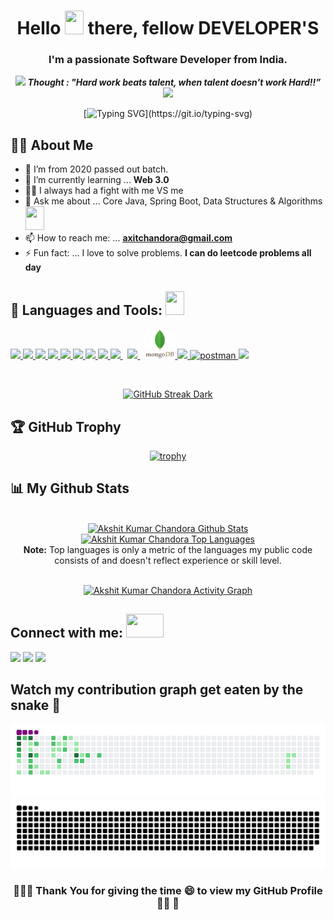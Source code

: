 <!--
**axitchandora/axitchandora** is a ✨ _special_ ✨ repository because its `README.md` (this file) appears on your GitHub profile.

Here are some ideas to get you started:

- 🔭 I’m currently working on ...
- 🌱 I’m currently learning ...
- 👯 I’m looking to collaborate on ...
- 🤔 I’m looking for help with ...
- 💬 Ask me about ...
- 📫 How to reach me: ...
- 😄 Pronouns: ...
- ⚡ Fun fact: ...
-->
<h1 align="center">Hello <img src="https://raw.githubusercontent.com/MartinHeinz/MartinHeinz/master/wave.gif" width="30px" height="38"> there, fellow DEVELOPER'S</h1>
<h3 align="center">I'm a passionate Software Developer from India.</h3>

<p align="center">
<img src="https://media.giphy.com/media/qjqUcgIyRjsl2/giphy.gif" width="50" /> <b><i align="center">Thought : "Hard work beats talent, when talent doesn't work Hard!!”</i></b> <img src="https://media.giphy.com/media/qjqUcgIyRjsl2/giphy.gif" width="50" />
</p>

<div align="center">
  
  [![Typing SVG](https://readme-typing-svg.demolab.com?font=Fira+Code&size=22&pause=1000&center=true&vCenter=true&width=435&lines=Hey!+It's+Akshit+Kumar+Chandora!;I'm+a+Software+Developer.;%E2%9D%A4+Java+LeetCode+Spring+Boot;I+%E2%9D%A4+DSA.)](https://git.io/typing-svg)
  
 </div>
 
 ## 🙋‍♂️ About Me

- 🔭 I’m from 2020 passed out batch.
- 🌱 I’m currently learning ... **Web 3.0**
- 👊🤜 I always had a fight with me VS me
- 💬 Ask me about ... Core Java, Spring Boot, Data Structures & Algorithms <img src="https://media.giphy.com/media/ObNTw8Uzwy6KQ/giphy.gif" width="30px" height="38">
- 📫 How to reach me: ... **axitchandora@gmail.com**
- ⚡ Fun fact: ... I love to solve problems. **I can do leetcode problems all day**

## 🚀 Languages and Tools: <img src = "https://media2.giphy.com/media/QssGEmpkyEOhBCb7e1/giphy.gif?cid=ecf05e47a0n3gi1bfqntqmob8g9aid1oyj2wr3ds3mg700bl&rid=giphy.gif" width = 30px height="38">
<p align="left"> 
    <a href="https://www.java.com" target="_blank"> <img src="https://img.icons8.com/color/48/000000/java-coffee-cup-logo.png"/> </a>
    <a href="https://reactjs.org/" target="_blank"> <img src="https://img.icons8.com/color/48/000000/react-native.png"/> </a>
    <a href="https://spring.io/projects/spring-boot" target="_blank"> <img src="https://img.icons8.com/color/48/000000/spring-logo.png"/> </a> 
    <a href="https://developer.mozilla.org/en-US/docs/Web/JavaScript" target="_blank"> <img src="https://img.icons8.com/color/48/000000/javascript.png"/> </a> 
    <a href="https://www.w3.org/html/" target="_blank"> <img src="https://img.icons8.com/color/48/000000/html-5.png"/> </a> 
    <a href="https://www.w3schools.com/css/" target="_blank"> <img src="https://img.icons8.com/color/48/000000/css3.png"/> </a> 
    <a href="https://getbootstrap.com" target="_blank"> <img src="https://img.icons8.com/color/48/000000/bootstrap.png"/> </a> 
    <a href="https://www.python.org" target="_blank"> <img src="https://img.icons8.com/color/48/000000/python.png"/> </a> 
    <a style="padding-right:8px;" href="https://nodejs.org" target="_blank"> <img src="https://img.icons8.com/color/48/000000/nodejs.png"/> </a> 
    <a style="padding-right:8px;" href="https://www.mysql.com/" target="_blank"> <img src="https://img.icons8.com/fluent/50/000000/mysql-logo.png"/> </a>
    <a href="https://www.mongodb.com/" target="_blank"> <img src="https://raw.githubusercontent.com/devicons/devicon/master/icons/mongodb/mongodb-original-wordmark.svg" alt="mongodb" width="48" height="48"/> </a> 
    <a href="https://firebase.google.com/" target="_blank"> <img src="https://img.icons8.com/color/48/000000/firebase.png"/> </a> 
    <a href="https://postman.com" target="_blank"> <img src="https://www.vectorlogo.zone/logos/getpostman/getpostman-icon.svg" alt="postman" width="45" height="45"/> </a>   
    <a href="https://git-scm.com/" target="_blank"> <img src="https://img.icons8.com/color/48/000000/git.png"/> </a> 
</p>
</br>
<div align="center">

  [![GitHub Streak Dark](https://streak-stats.demolab.com?user=axitchandora&theme=github-dark#gh-dark-mode-only)](https://git.io/streak-stats)
  <!-- [![GitHub Streak Light](https://streak-stats.demolab.com?user=axitchandora&theme=github-light#gh-light-mode-only)](https://git.io/streak-stats) -->
</div>

## 🏆 GitHub Trophy
<div align="center">

[![trophy](https://github-profile-trophy.vercel.app/?username=axitchandora&column=6)](https://github-profile-trophy.vercel.app/?username=axitchandora&column=6)
 </div>
 
 ## 📊 My Github Stats
<div align="center">
  <br/>
  <a href="https://github.com/axitchandora/"><img alt="Akshit Kumar Chandora Github Stats" src="https://github-readme-stats.vercel.app/api?username=axitchandora&show_icons=true&count_private=true&theme=react&hide_border=true&bg_color=0D1117" /></a>
  <a href="https://github.com/axitchandora"><img alt="Akshit Kumar Chandora Top Languages" src="https://github-readme-stats.vercel.app/api/top-langs/?username=axitchandora&langs_count=8&count_private=true&layout=compact&theme=react&hide_border=true&bg_color=0D1117" /></a>
  <br/>
  <b>Note:</b> Top languages is only a metric of the languages my public code consists of and doesn't reflect experience or skill level.


<br/>
<br/>

<a href="https://github.com/axitchandora"><img alt="Akshit Kumar Chandora Activity Graph" src="https://activity-graph.herokuapp.com/graph?username=axitchandora&bg_color=0D1117&color=5BCDEC&line=5BCDEC&point=FFFFFF&hide_border=true" /></a>

  </div>
  
  ## Connect with me: <img src='https://raw.githubusercontent.com/ShahriarShafin/ShahriarShafin/main/Assets/handshake.gif' width="60px" height="38">
<p align="left">

<a href = "https://www.linkedin.com/in/akshitchandora/"><img src="https://img.icons8.com/fluent/48/000000/linkedin.png"/></a>
<a href = "https://twitter.com/akshitchandora"><img src="https://img.icons8.com/fluent/48/000000/twitter.png"/></a>
<a href = "https://www.instagram.com/akshitchandora/"><img src="https://img.icons8.com/fluent/48/000000/instagram-new.png"/></a>
<!--<a href = "https://www.youtube.com/channel/"><img src="https://img.icons8.com/color/48/000000/youtube-play.png"/></a>-->

</p>

## Watch my contribution graph get eaten by the snake 🐍
<div align="center">
  
![GitHub Snake Light](https://github.com/axitchandora/axitchandora/blob/output/github-contribution-grid-snake.gif#gh-light-mode-only)
![GitHub Snake Dark](https://github.com/axitchandora/axitchandora/blob/output/github-contribution-grid-snake-dark.svg#gh-dark-mode-only)


### 👩‍🚀🚀 Thank You for giving the time 😄 to view my GitHub  Profile 👩‍🚀 🚀
</div>

